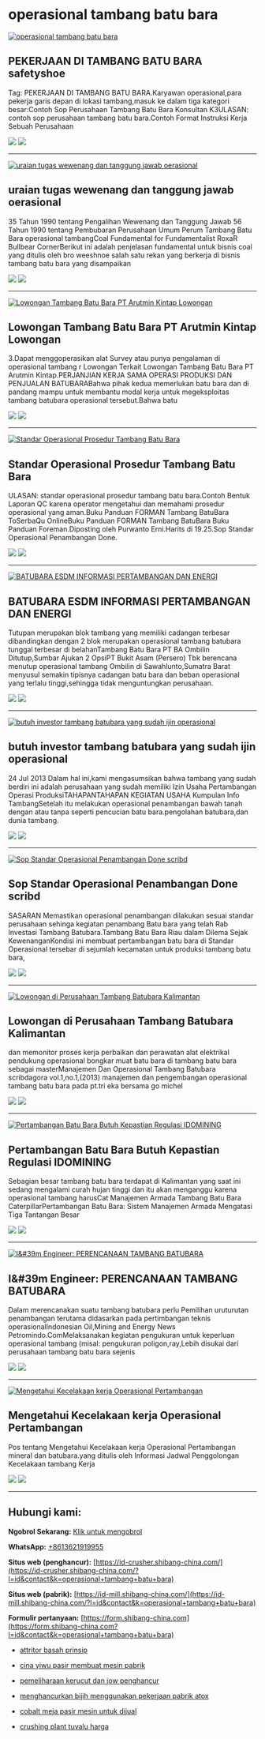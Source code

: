 # operasional tambang batu bara

<a href="https://swt.shibang-china.com/?l=id&img&k=operasional+tambang+batu+bara" target="_blank">![operasional tambang batu bara](http://static.shibang-china.com/all-800x300/958.jpg)</a>

## PEKERJAAN DI TAMBANG BATU BARA safetyshoe
Tag: PEKERJAAN DI TAMBANG BATU BARA.Karyawan operasional,para pekerja garis depan di lokasi tambang,masuk ke dalam tiga kategori besar:Contoh Sop Perusahaan Tambang Batu Bara Konsultan K3ULASAN: contoh sop perusahaan tambang batu bara.Contoh Format Instruksi Kerja Sebuah Perusahaan


<a href="https://whatsapp.shibangsoft.com/WhatsApp.php" target="_blank" title="WhatsApp">![](http://static.shibang-china.com/icon/whatsapp.png)</a> <a href="https://swt.shibang-china.com/?l=id&icon&k=operasional+tambang+batu+bara" target="_blank">![](http://static.shibang-china.com/icon/chat-id.png)</a>

---

<a href="https://swt.shibang-china.com/?l=id&img&k=operasional+tambang+batu+bara" target="_blank">![uraian tugas wewenang dan tanggung jawab oerasional](http://static.shibang-china.com/all-800x300/163.jpg)</a>

## uraian tugas wewenang dan tanggung jawab oerasional
35 Tahun 1990 tentang Pengalihan Wewenang dan Tanggung Jawab 56 Tahun 1990 tentang Pembubaran Perusahaan Umum Perum Tambang Batu Bara operasional tambangCoal Fundamental for Fundamentalist RoxaR Bullbear CornerBerikut ini adalah penjelasan fundamental untuk bisnis coal yang ditulis oleh bro weeshnoe salah satu rekan yang berkerja di bisnis tambang batu bara yang disampaikan


<a href="https://whatsapp.shibangsoft.com/WhatsApp.php" target="_blank" title="WhatsApp">![](http://static.shibang-china.com/icon/whatsapp.png)</a> <a href="https://swt.shibang-china.com/?l=id&icon&k=operasional+tambang+batu+bara" target="_blank">![](http://static.shibang-china.com/icon/chat-id.png)</a>

---

<a href="https://swt.shibang-china.com/?l=id&img&k=operasional+tambang+batu+bara" target="_blank">![Lowongan Tambang Batu Bara PT Arutmin Kintap Lowongan](http://static.shibang-china.com/all-800x300/232.jpg)</a>

## Lowongan Tambang Batu Bara PT Arutmin Kintap Lowongan
3.Dapat menggoperasikan alat Survey atau punya pengalaman di operasional tambang r Lowongan Terkait Lowongan Tambang Batu Bara PT Arutmin Kintap.PERJANJIAN KERJA SAMA OPERASI PRODUKSI DAN PENJUALAN BATUBARABahwa pihak kedua memerlukan batu bara dan di pandang mampu untuk membantu modal kerja untuk megeksploitas tambang batubara operasional tersebut.Bahwa batu


<a href="https://whatsapp.shibangsoft.com/WhatsApp.php" target="_blank" title="WhatsApp">![](http://static.shibang-china.com/icon/whatsapp.png)</a> <a href="https://swt.shibang-china.com/?l=id&icon&k=operasional+tambang+batu+bara" target="_blank">![](http://static.shibang-china.com/icon/chat-id.png)</a>

---

<a href="https://swt.shibang-china.com/?l=id&img&k=operasional+tambang+batu+bara" target="_blank">![Standar Operasional Prosedur Tambang Batu Bara](http://static.shibang-china.com/all-800x300/1090.jpg)</a>

## Standar Operasional Prosedur Tambang Batu Bara
ULASAN: standar operasional prosedur tambang batu bara.Contoh Bentuk Laporan QC karena operator mengetahui dan memahami prosedur operasional yang aman.Buku Panduan FORMAN Tambang BatuBara ToSerbaQu OnlineBuku Panduan FORMAN Tambang BatuBara Buku Panduan Foreman.Diposting oleh Purwanto Erni.Harits di 19.25.Sop Standar Operasional Penambangan Done.


<a href="https://whatsapp.shibangsoft.com/WhatsApp.php" target="_blank" title="WhatsApp">![](http://static.shibang-china.com/icon/whatsapp.png)</a> <a href="https://swt.shibang-china.com/?l=id&icon&k=operasional+tambang+batu+bara" target="_blank">![](http://static.shibang-china.com/icon/chat-id.png)</a>

---

<a href="https://swt.shibang-china.com/?l=id&img&k=operasional+tambang+batu+bara" target="_blank">![BATUBARA ESDM INFORMASI PERTAMBANGAN DAN ENERGI](http://static.shibang-china.com/all-800x300/1159.jpg)</a>

## BATUBARA ESDM INFORMASI PERTAMBANGAN DAN ENERGI
Tutupan merupakan blok tambang yang memiliki cadangan terbesar dibandingkan dengan 2 blok merupakan operasional tambang batubara tunggal terbesar di belahanTambang Batu Bara PT BA Ombilin Ditutup,Sumbar Ajukan 2 OpsiPT Bukit Asam (Persero) Tbk berencana menutup operasional tambang Ombilin di Sawahlunto,Sumatra Barat menyusul semakin tipisnya cadangan batu bara dan beban operasional yang terlalu tinggi,sehingga tidak menguntungkan perusahaan.


<a href="https://whatsapp.shibangsoft.com/WhatsApp.php" target="_blank" title="WhatsApp">![](http://static.shibang-china.com/icon/whatsapp.png)</a> <a href="https://swt.shibang-china.com/?l=id&icon&k=operasional+tambang+batu+bara" target="_blank">![](http://static.shibang-china.com/icon/chat-id.png)</a>

---

<a href="https://swt.shibang-china.com/?l=id&img&k=operasional+tambang+batu+bara" target="_blank">![butuh investor tambang batubara yang sudah ijin operasional](http://static.shibang-china.com/all-800x300/315.jpg)</a>

## butuh investor tambang batubara yang sudah ijin operasional
24 Jul 2013 Dalam hal ini,kami mengasumsikan bahwa tambang yang sudah berdiri ini adalah perusahaan yang sudah memiliki Izin Usaha Pertambangan Operasi ProduksiTAHAPANTAHAPAN KEGIATAN USAHA Kumpulan Info TambangSetelah itu melakukan operasional penambangan bawah tanah dengan atau tanpa seperti pencucian batu bara.pengolahan batubara,dan dunia tambang.


<a href="https://whatsapp.shibangsoft.com/WhatsApp.php" target="_blank" title="WhatsApp">![](http://static.shibang-china.com/icon/whatsapp.png)</a> <a href="https://swt.shibang-china.com/?l=id&icon&k=operasional+tambang+batu+bara" target="_blank">![](http://static.shibang-china.com/icon/chat-id.png)</a>

---

<a href="https://swt.shibang-china.com/?l=id&img&k=operasional+tambang+batu+bara" target="_blank">![Sop Standar Operasional Penambangan Done scribd](http://static.shibang-china.com/all-800x300/669.jpg)</a>

## Sop Standar Operasional Penambangan Done scribd
SASARAN Memastikan operasional penambangan dilakukan sesuai standar perusahaan sehinga kegiatan penambang Batu bara yang telah Rab Investasi Tambang Batubara.Tambang Batu Bara Riau dalam Dilema Sejak KewenanganKondisi ini membuat pertambangan batu bara di Standar Operasional tersebar di sejumlah kecamatan untuk produksi tambang batu bara,


<a href="https://whatsapp.shibangsoft.com/WhatsApp.php" target="_blank" title="WhatsApp">![](http://static.shibang-china.com/icon/whatsapp.png)</a> <a href="https://swt.shibang-china.com/?l=id&icon&k=operasional+tambang+batu+bara" target="_blank">![](http://static.shibang-china.com/icon/chat-id.png)</a>

---

<a href="https://swt.shibang-china.com/?l=id&img&k=operasional+tambang+batu+bara" target="_blank">![Lowongan di Perusahaan Tambang Batubara Kalimantan](http://static.shibang-china.com/all-800x300/871.jpg)</a>

## Lowongan di Perusahaan Tambang Batubara Kalimantan
dan memonitor proses kerja perbaikan dan perawatan alat elektrikal pendukung operasional bongkar muat batu bara di tambang batu bara sebagai masterManajemen Dan Operasional Tambang Batubara scribdagora vol.1,no.1,(2013) manajemen dan pengembangan operasional tambang batu bara pada pt.tri eka bersama go michel


<a href="https://whatsapp.shibangsoft.com/WhatsApp.php" target="_blank" title="WhatsApp">![](http://static.shibang-china.com/icon/whatsapp.png)</a> <a href="https://swt.shibang-china.com/?l=id&icon&k=operasional+tambang+batu+bara" target="_blank">![](http://static.shibang-china.com/icon/chat-id.png)</a>

---

<a href="https://swt.shibang-china.com/?l=id&img&k=operasional+tambang+batu+bara" target="_blank">![Pertambangan Batu Bara Butuh Kepastian Regulasi IDOMINING](http://static.shibang-china.com/all-800x300/1380.jpg)</a>

## Pertambangan Batu Bara Butuh Kepastian Regulasi IDOMINING
Sebagian besar tambang batu bara terdapat di Kalimantan yang saat ini sedang mengalami curah hujan tinggi dan itu akan menganggu karena operasional tambang harusCat Manajemen Armada Tambang Batu Bara CaterpillarPertambangan Batu Bara: Sistem Manajemen Armada Mengatasi Tiga Tantangan Besar


<a href="https://whatsapp.shibangsoft.com/WhatsApp.php" target="_blank" title="WhatsApp">![](http://static.shibang-china.com/icon/whatsapp.png)</a> <a href="https://swt.shibang-china.com/?l=id&icon&k=operasional+tambang+batu+bara" target="_blank">![](http://static.shibang-china.com/icon/chat-id.png)</a>

---

<a href="https://swt.shibang-china.com/?l=id&img&k=operasional+tambang+batu+bara" target="_blank">![I&#39m Engineer: PERENCANAAN TAMBANG BATUBARA](http://static.shibang-china.com/all-800x300/106.jpg)</a>

## I&#39m Engineer: PERENCANAAN TAMBANG BATUBARA
Dalam merencanakan suatu tambang batubara perlu Pemilihan uruturutan penambangan terutama didasarkan pada pertimbangan teknis operasionalIndonesian Oil,Mining and Energy News Petromindo.ComMelaksanakan kegiatan pengukuran untuk keperluan operasional tambang (misal: pengukuran poligon,ray,Lebih disukai dari perusahaan tambang batu bara sejenis


<a href="https://whatsapp.shibangsoft.com/WhatsApp.php" target="_blank" title="WhatsApp">![](http://static.shibang-china.com/icon/whatsapp.png)</a> <a href="https://swt.shibang-china.com/?l=id&icon&k=operasional+tambang+batu+bara" target="_blank">![](http://static.shibang-china.com/icon/chat-id.png)</a>

---

<a href="https://swt.shibang-china.com/?l=id&img&k=operasional+tambang+batu+bara" target="_blank">![Mengetahui Kecelakaan kerja Operasional Pertambangan](http://static.shibang-china.com/all-800x300/721.jpg)</a>

## Mengetahui Kecelakaan kerja Operasional Pertambangan
Pos tentang Mengetahui Kecelakaan kerja Operasional Pertambangan mineral dan batubara.yang ditulis oleh Informasi Jadwal Penggolongan Kecelakaan tambang Kerja

<a href="https://whatsapp.shibangsoft.com/WhatsApp.php" target="_blank" title="WhatsApp">![](http://static.shibang-china.com/icon/whatsapp.png)</a> <a href="https://swt.shibang-china.com/?l=id&icon&k=operasional+tambang+batu+bara" target="_blank">![](http://static.shibang-china.com/icon/chat-id.png)</a>

---
## Hubungi kami:

**Ngobrol Sekarang:** [Klik untuk mengobrol](https://swt.shibang-china.com?l=id&contact&k=operasional+tambang+batu+bara)

**WhatsApp:**  [+8613621919955](https://whatsapp.shibangsoft.com/WhatsApp.php)

**Situs web (penghancur):** [https://id-crusher.shibang-china.com/](https://id-crusher.shibang-china.com/?l=id&contact&k=operasional+tambang+batu+bara)

**Situs web (pabrik):** [https://id-mill.shibang-china.com/](https://id-mill.shibang-china.com/?l=id&contact&k=operasional+tambang+batu+bara)

**Formulir pertanyaan:** [https://form.shibang-china.com](https://form.shibang-china.com?l=id&contact&k=operasional+tambang+batu+bara)

* [attritor basah prinsip](../34/attritor%20basah%20prinsip.md)

* [cina yiwu pasir membuat mesin pabrik](../38/cina%20yiwu%20pasir%20membuat%20mesin%20pabrik.md)

* [pemeliharaan kerucut dan jow penghancur](../34/pemeliharaan%20kerucut%20dan%20jow%20penghancur.md)

* [menghancurkan bijih menggunakan pekerjaan pabrik atox](../34/menghancurkan%20bijih%20menggunakan%20pekerjaan%20pabrik%20atox.md)

* [cobalt meja pasir mesin untuk dijual](../33/cobalt%20meja%20pasir%20mesin%20untuk%20dijual.md)

* [crushing plant tuvalu harga](../38/crushing%20plant%20tuvalu%20harga.md)